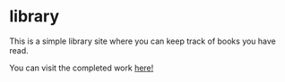# library

This is a simple library site where you can keep track of books you have read.

You can visit the completed work <a href="https://jxcksonli.github.io/library/"> here! </a>